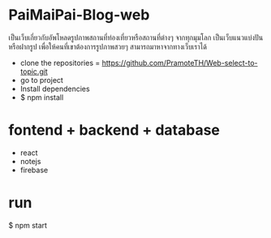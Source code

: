 # PaiMaiPai-Blog-web
 เป็นเว็บเกี่ยวกับอัพโหลดรูปภาพสถานที่ท่องเที่ยวหรือสถานที่ต่างๆ จากทุกมุมโลก เป็นเว็บแนวแบ่งปัน หรือฝากรูป เพื่อให้คนที่เขาต้องการรูปภาพสวยๆ สามารถมาหาจากทางเว็บเราได้
- clone the repositories = https://github.com/PramoteTH/Web-select-to-topic.git
- go to project
- Install dependencies
 - $ npm install

# fontend + backend + database
- react
- notejs
- firebase

# run 
$ npm start
